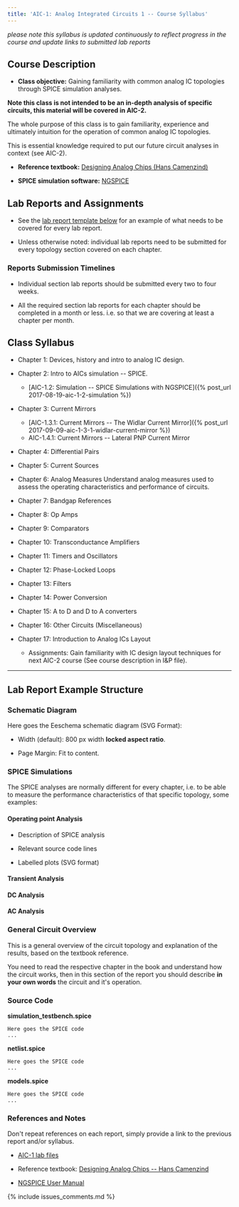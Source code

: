 ```yaml
---
title: 'AIC-1: Analog Integrated Circuits 1 -- Course Syllabus' 
---
```

_please note this syllabus is updated continuously to reflect progress in the
course and update links to submitted lab reports_

Course Description
------------------

* **Class objective:** Gaining familiarity with common analog IC topologies
    through SPICE simulation analyses.

**Note this class is not intended to be an in-depth analysis of specific circuits, 
this material will be covered in AIC-2.** 

The whole purpose of this class is to gain familiarity, experience and 
ultimately intuition for the operation of common analog IC topologies. 

This is essential knowledge required to put our future circuit analyses in 
context (see AIC-2).

* **Reference textbook:** [Designing Analog Chips (Hans Camenzind)](http://designinganalogchips.com)

* **SPICE simulation software:** [NGSPICE](http://ngspice.sourceforge.net/presentation.html)

Lab Reports and Assignments
---------------------------

* See the [lab report template below](#lab-report-example-section) for an 
    example of what needs to be covered for every lab report.

* Unless otherwise noted: individual lab reports need to be submitted for
    every topology section covered on each chapter.

### Reports Submission Timelines

* Individual section lab reports should be submitted every two to four weeks.

* All the required section lab reports for each chapter should be completed in 
    a month or less. i.e. so that we are covering at least a chapter per month.

Class Syllabus
--------------

* Chapter 1: Devices, history and intro to analog IC design.

* Chapter 2: Intro to AICs simulation -- SPICE.
    + [AIC-1.2: Simulation -- SPICE Simulations with NGSPICE]({% post_url 2017-08-19-aic-1-2-simulation %})

* Chapter 3: Current Mirrors
    + [AIC-1.3.1: Current Mirrors -- The Widlar Current Mirror]({% post_url 2017-09-09-aic-1-3-1-widlar-current-mirror %})
    + AIC-1.4.1: Current Mirrors -- Lateral PNP Current Mirror

* Chapter 4: Differential Pairs

* Chapter 5: Current Sources

* Chapter 6: Analog Measures
    Understand analog measures used to assess the operating characteristics 
    and performance of circuits. 

* Chapter 7: Bandgap References

* Chapter 8: Op Amps

* Chapter 9: Comparators

* Chapter 10: Transconductance Amplifiers

* Chapter 11: Timers and Oscillators

* Chapter 12: Phase-Locked Loops

* Chapter 13: Filters

* Chapter 14: Power Conversion 

* Chapter 15: A to D and D to A converters 

* Chapter 16: Other Circuits (Miscellaneous)

* Chapter 17: Introduction to Analog ICs Layout
    + Assignments: Gain familiarity with IC design layout techniques for next 
        AIC-2 course (See course description in I&P file). 

---

Lab Report Example Structure <a name="lab-report-example-section">
----------------------------

### Schematic Diagram

Here goes the Eeschema schematic diagram (SVG Format): 

* Width (default): 800 px width **locked aspect ratio**.

* Page Margin: Fit to content.

### SPICE Simulations

The SPICE analyses are normally different for every chapter, i.e. to be able to 
measure the performance characteristics of that specific topology, some
examples:

#### Operating point Analysis

* Description of SPICE analysis

* Relevant source code lines

* Labelled plots (SVG format)

#### Transient Analysis

#### DC Analysis

#### AC Analysis

### General Circuit Overview 

This is a general overview of the circuit topology and explanation of the results,
based on the textbook reference. 

You need to read the respective chapter in the book and understand how the
circuit works, then in this section of the report you should describe **in your
own words** the circuit and it's operation. 

### Source Code

**simulation\_testbench.spice**

~~~
Here goes the SPICE code
...
~~~

**netlist.spice**

~~~
Here goes the SPICE code
...
~~~

**models.spice**

~~~
Here goes the SPICE code
...
~~~

### References and Notes

Don't repeat references on each report, simply provide a link to the previous
report and/or syllabus.

* [AIC-1 lab files](https://github.com/camilotejeiro/aic_1_lab)

* Reference textbook: [Designing Analog Chips -- Hans Camenzind](http://designinganalogchips.com/_count/designinganalogchips.pdf)

* [NGSPICE User Manual](http://ngspice.sourceforge.net/docs/ngspice26-manual.pdf) 

{% include issues_comments.md %}
